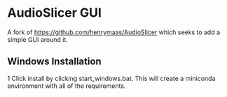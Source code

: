 # AudioSlicer GUI

A fork of https://github.com/henrymaas/AudioSlicer which seeks to add a simple GUI around it.

<h2> Windows Installation </h2>
1 Click install by clicking start_windows.bat. This will create a miniconda environment with all of the requirements. 

 

